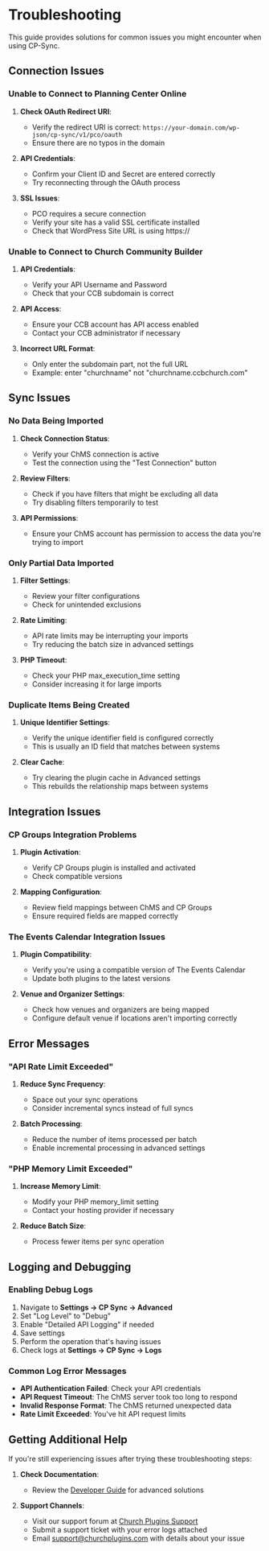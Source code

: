 # Troubleshooting

This guide provides solutions for common issues you might encounter when using CP-Sync.

## Connection Issues

### Unable to Connect to Planning Center Online

1. **Check OAuth Redirect URI**:
   - Verify the redirect URI is correct: `https://your-domain.com/wp-json/cp-sync/v1/pco/oauth`
   - Ensure there are no typos in the domain

2. **API Credentials**:
   - Confirm your Client ID and Secret are entered correctly
   - Try reconnecting through the OAuth process

3. **SSL Issues**:
   - PCO requires a secure connection
   - Verify your site has a valid SSL certificate installed
   - Check that WordPress Site URL is using https://

### Unable to Connect to Church Community Builder

1. **API Credentials**:
   - Verify your API Username and Password
   - Check that your CCB subdomain is correct

2. **API Access**:
   - Ensure your CCB account has API access enabled
   - Contact your CCB administrator if necessary

3. **Incorrect URL Format**:
   - Only enter the subdomain part, not the full URL
   - Example: enter "churchname" not "churchname.ccbchurch.com"

## Sync Issues

### No Data Being Imported

1. **Check Connection Status**:
   - Verify your ChMS connection is active
   - Test the connection using the "Test Connection" button

2. **Review Filters**:
   - Check if you have filters that might be excluding all data
   - Try disabling filters temporarily to test

3. **API Permissions**:
   - Ensure your ChMS account has permission to access the data you're trying to import

### Only Partial Data Imported

1. **Filter Settings**:
   - Review your filter configurations
   - Check for unintended exclusions

2. **Rate Limiting**:
   - API rate limits may be interrupting your imports
   - Try reducing the batch size in advanced settings

3. **PHP Timeout**:
   - Check your PHP max_execution_time setting
   - Consider increasing it for large imports

### Duplicate Items Being Created

1. **Unique Identifier Settings**:
   - Verify the unique identifier field is configured correctly
   - This is usually an ID field that matches between systems

2. **Clear Cache**:
   - Try clearing the plugin cache in Advanced settings
   - This rebuilds the relationship maps between systems

## Integration Issues

### CP Groups Integration Problems

1. **Plugin Activation**:
   - Verify CP Groups plugin is installed and activated
   - Check compatible versions

2. **Mapping Configuration**:
   - Review field mappings between ChMS and CP Groups
   - Ensure required fields are mapped correctly

### The Events Calendar Integration Issues

1. **Plugin Compatibility**:
   - Verify you're using a compatible version of The Events Calendar
   - Update both plugins to the latest versions

2. **Venue and Organizer Settings**:
   - Check how venues and organizers are being mapped
   - Configure default venue if locations aren't importing correctly

## Error Messages

### "API Rate Limit Exceeded"

1. **Reduce Sync Frequency**:
   - Space out your sync operations
   - Consider incremental syncs instead of full syncs

2. **Batch Processing**:
   - Reduce the number of items processed per batch
   - Enable incremental processing in advanced settings

### "PHP Memory Limit Exceeded"

1. **Increase Memory Limit**:
   - Modify your PHP memory_limit setting
   - Contact your hosting provider if necessary

2. **Reduce Batch Size**:
   - Process fewer items per sync operation

## Logging and Debugging

### Enabling Debug Logs

1. Navigate to **Settings → CP Sync → Advanced**
2. Set "Log Level" to "Debug"
3. Enable "Detailed API Logging" if needed
4. Save settings
5. Perform the operation that's having issues
6. Check logs at **Settings → CP Sync → Logs**

### Common Log Error Messages

- **API Authentication Failed**: Check your API credentials
- **API Request Timeout**: The ChMS server took too long to respond
- **Invalid Response Format**: The ChMS returned unexpected data
- **Rate Limit Exceeded**: You've hit API request limits

## Getting Additional Help

If you're still experiencing issues after trying these troubleshooting steps:

1. **Check Documentation**:
   - Review the [Developer Guide](developer-guide.md) for advanced solutions

2. **Support Channels**:
   - Visit our support forum at [Church Plugins Support](https://churchplugins.com/support)
   - Submit a support ticket with your error logs attached
   - Email support@churchplugins.com with details about your issue